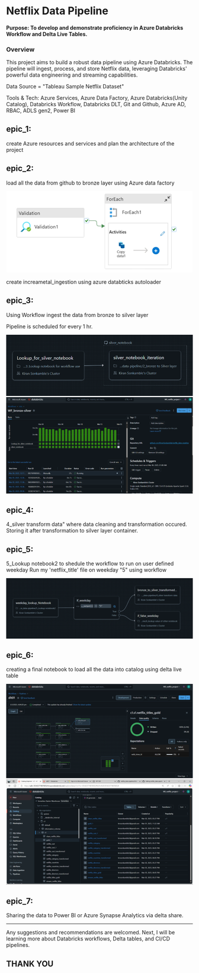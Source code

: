 # Netflix Data Pipeline
#### Purpose: To develop and demonstrate proficiency in Azure Databricks Workflow and Delta Live Tables.
### Overview
This project aims to build a robust data pipeline using Azure Databricks. The pipeline will ingest, process, and store Netflix data, leveraging Databricks' powerful data engineering and streaming capabilities.

Data Source = "Tableau Sample Netflix Dataset"

Tools & Tech: Azure Services, Azure Data Factory, Azure Databricks(Unity Catalog), Databricks Workflow, Databricks DLT, Git and Github,
Azure AD, RBAC, ADLS gen2, Power BI

## epic_1:
create Azure resources and services and plan the architecture of the project

## epic_2:
load all the data from github to bronze layer using Azure data factory

![image alt](https://github.com/KiranSonkamble/netflix_data-pipeline/blob/aca790f77c0ba341eef6c792b02d473ea0f8cf67/adf.jpeg)

create increametal_ingestion using azure databticks autoloader

## epic_3:
Using Workflow ingest the data from bronze to silver layer

Pipeline is scheduled for every 1 hr.

![image alt](https://github.com/KiranSonkamble/netflix_data-pipeline/blob/main/workflow-1.png)
![image alt](https://github.com/KiranSonkamble/netflix_data-pipeline/blob/main/SheduledPipeline.png)

## epic_4:
4_silver transform data" where data cleaning and transformation occured. Storing it after transformation to silver layer container.

## epic_5:
5_Lookup notebook2 to shedule the workflow to run on user defined weekday
Run my 'netflix_title' file on weekday "5" using workflow

![image alt](https://github.com/KiranSonkamble/netflix_data-pipeline/blob/main/wf_weekday.png)

## epic_6:
creating a final notebook to load all the data into catalog using delta live table

![image alt](https://github.com/KiranSonkamble/netflix_data-pipeline/blob/main/dlt_intially.png)
![image alt](https://github.com/KiranSonkamble/netflix_data-pipeline/blob/main/catalog_data.png)

## epic_7: 
Sharing the data to Power BI or Azure Synapse Analytics via delta share.

--------------------------------------------------------------------------------------------------------------------------------------------------------------------------------------------------------------------
Any suggestions and recommendations are welcomed. Next, 
I will be learning more about Databricks workflows, Delta tables, and CI/CD pipelines.
## **THANK YOU**

